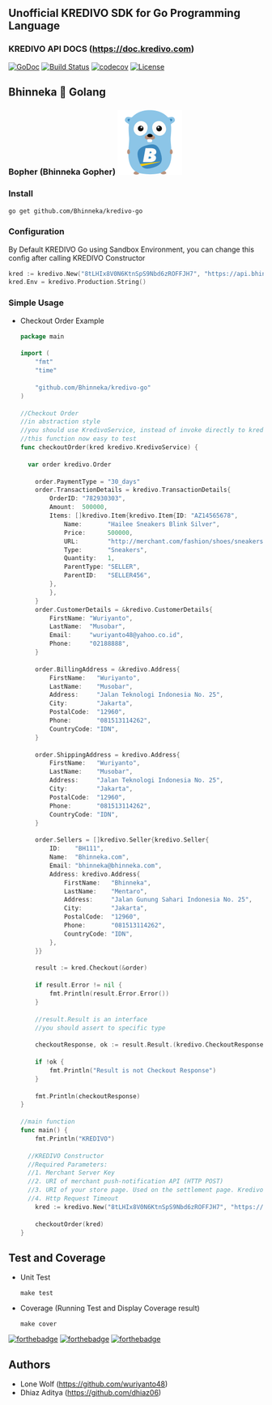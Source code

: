 ## Unofficial KREDIVO SDK for Go Programming Language

### KREDIVO API DOCS (https://doc.kredivo.com)

[![GoDoc](https://godoc.org/github.com/Bhinneka/kredivo-go?status.svg)](https://godoc.org/github.com/Bhinneka/kredivo-go)
[![Build Status](https://travis-ci.org/Bhinneka/kredivo-go.svg?branch=master)](https://travis-ci.org/Bhinneka/kredivo-go)
[![codecov](https://codecov.io/gh/Bhinneka/kredivo-go/branch/master/graph/badge.svg)](https://codecov.io/gh/Bhinneka/kredivo-go)
[![License](https://img.shields.io/badge/License-Apache%202.0-blue.svg)](https://github.com/Bhinneka/kredivo-go/blob/master/LICENSE)

## Bhinneka :blue_heart: Golang

### Bopher (Bhinneka Gopher) ![alt text](./files/bhoper.png)

### Install
  ```shell
  go get github.com/Bhinneka/kredivo-go
  ```

### Configuration

  By Default KREDIVO Go using Sandbox Environment,
  you can change this config after calling KREDIVO Constructor

  ```go
  kred := kredivo.New("8tLHIx8V0N6KtnSpS9Nbd6zROFFJH7", "https://api.bhinneka.com/push_notif", "https://bhinneka.com", 8*time.Second)
  kred.Env = kredivo.Production.String()
  ```

### Simple Usage

  - Checkout Order Example

    ```go
    package main

    import (
    	"fmt"
    	"time"

    	"github.com/Bhinneka/kredivo-go"
    )

    //Checkout Order
    //in abstraction style
    //you should use KredivoService, instead of invoke directly to kredivo's Constructor
    //this function now easy to test
    func checkoutOrder(kred kredivo.KredivoService) {

      var order kredivo.Order

    	order.PaymentType = "30_days"
    	order.TransactionDetails = kredivo.TransactionDetails{
    		OrderID: "782930303",
    		Amount:  500000,
    		Items: []kredivo.Item{kredivo.Item{ID: "AZ14565678",
    			Name:       "Hailee Sneakers Blink Silver",
    			Price:      500000,
    			URL:        "http://merchant.com/fashion/shoes/sneakers-blink-shoes",
    			Type:       "Sneakers",
    			Quantity:   1,
    			ParentType: "SELLER",
    			ParentID:   "SELLER456",
    		},
    		},
    	}
    	order.CustomerDetails = &kredivo.CustomerDetails{
    		FirstName: "Wuriyanto",
    		LastName:  "Musobar",
    		Email:     "wuriyanto48@yahoo.co.id",
    		Phone:     "02188888",
    	}

    	order.BillingAddress = &kredivo.Address{
    		FirstName:   "Wuriyanto",
    		LastName:    "Musobar",
    		Address:     "Jalan Teknologi Indonesia No. 25",
    		City:        "Jakarta",
    		PostalCode:  "12960",
    		Phone:       "081513114262",
    		CountryCode: "IDN",
    	}

    	order.ShippingAddress = kredivo.Address{
    		FirstName:   "Wuriyanto",
    		LastName:    "Musobar",
    		Address:     "Jalan Teknologi Indonesia No. 25",
    		City:        "Jakarta",
    		PostalCode:  "12960",
    		Phone:       "081513114262",
    		CountryCode: "IDN",
    	}

    	order.Sellers = []kredivo.Seller{kredivo.Seller{
    		ID:    "BH111",
    		Name:  "Bhinneka.com",
    		Email: "bhinneka@bhinneka.com",
    		Address: kredivo.Address{
    			FirstName:   "Bhinneka",
    			LastName:    "Mentaro",
    			Address:     "Jalan Gunung Sahari Indonesia No. 25",
    			City:        "Jakarta",
    			PostalCode:  "12960",
    			Phone:       "081513114262",
    			CountryCode: "IDN",
    		},
    	}}

    	result := kred.Checkout(&order)

    	if result.Error != nil {
    		fmt.Println(result.Error.Error())
    	}

    	//result.Result is an interface
    	//you should assert to specific type

    	checkoutResponse, ok := result.Result.(kredivo.CheckoutResponse)

    	if !ok {
    		fmt.Println("Result is not Checkout Response")
    	}

    	fmt.Println(checkoutResponse)
    }

    //main function
    func main() {
    	fmt.Println("KREDIVO")

      //KREDIVO Constructor
      //Required Parameters:
      //1. Merchant Server Key
      //2. URI of merchant push-notification API (HTTP POST)
      //3. URI of your store page. Used on the settlement page. Kredivo’s server will pass some params to this uri for merchant’s server acknowledgement: order_id: Order Id given by Merchant; tr_id: Transaction Id given by Kredivo;tr_status: Transaction status of a transaction; sign_key: Signature key to validate if the notification is originated from Kredivo. Please contact us how to parse this signature_key by using your client key.
      //4. Http Request Timeout
    	kred := kredivo.New("8tLHIx8V0N6KtnSpS9Nbd6zROFFJH7", "https://api.bhinneka.com/push_notif", "https://bhinneka.com", 8*time.Second)

    	checkoutOrder(kred)
    }

    ```

## Test and Coverage

  - Unit Test
    ```shell
    make test
    ```

  - Coverage (Running Test and Display Coverage result)
    ```shell
    make cover
    ```
    
[![forthebadge](https://forthebadge.com/images/badges/made-with-go.svg)](https://forthebadge.com) [![forthebadge](https://forthebadge.com/images/badges/for-you.svg)](https://forthebadge.com) [![forthebadge](https://forthebadge.com/images/badges/fuck-it-ship-it.svg)](https://forthebadge.com)

## Authors
  - Lone Wolf (https://github.com/wuriyanto48)
  - Dhiaz Aditya (https://github.com/dhiaz06)

